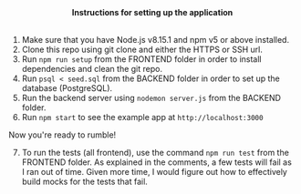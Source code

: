 <div align="center"><strong>Instructions for setting up the application</strong></div>

<br />

1.  Make sure that you have Node.js v8.15.1 and npm v5 or above installed.
2. Clone this repo using git clone and either the HTTPS or SSH url.
3.  Run `npm run setup` from the FRONTEND folder in order to install dependencies and clean the git repo.<br />
4.  Run `psql < seed.sql` from the BACKEND folder in order to set up the database (PostgreSQL).<br />
5.  Run the backend server using `nodemon server.js` from the BACKEND folder.
6.  Run `npm start` to see the example app at `http://localhost:3000`

Now you're ready to rumble!

7. To run the tests (all frontend), use the command `npm run test` from the FRONTEND folder. As explained in the comments, a few tests will fail as I ran out of time. Given more time, I would figure out how to effectively build mocks for the tests that fail.